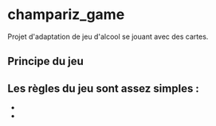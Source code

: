 # champariz_game

Projet d'adaptation de jeu d'alcool se jouant avec des cartes.

## Principe du jeu

Les règles du jeu sont assez simples : 
  -
  -
  -
